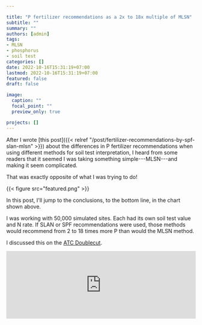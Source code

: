 ```yaml
---

title: "P fertilizer recommendations as a 2x to 18x multiple of MLSN"
subtitle: ""
summary: ""
authors: [admin]
tags: 
- MLSN
- phosphorus
- soil test
categories: []
date: 2022-10-16T15:31:19+07:00
lastmod: 2022-10-16T15:31:19+07:00
featured: false
draft: false

image:
  caption: ""
  focal_point: ""
  preview_only: true

projects: []
---
```


After I wrote [this post]({{< relref "/post/fertilizer-recommendations-by-spf-slan-mlsn" >}}) about the differences in P fertilizer recommendations when using different methods for soil test interpretation, I heard from some readers that it seemed I was taking something simple---MLSN---and making it seem complicated.

That was exactly opposite of what I was trying to do! 

{{< figure src="featured.png" >}}

In this post, I'll jump to the conclusions, to the bottom line, in the chart shown above. 

I was working with 50,000 simulated sites. Each had its own soil test value and N rate. If SLAN or SPF recommendations were used, those methods would recommend from 2 to 18 times more P than would the MLSN method.

I discussed this on the [ATC Doublecut](https://share.transistor.fm/s/33202339).

<iframe width="100%" height="180" frameborder="no" scrolling="no" seamless src="https://share.transistor.fm/e/33202339/dark"></iframe>

